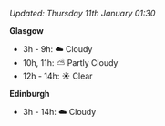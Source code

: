 *Updated: Thursday 11th January 01:30*

**Glasgow**

* 3h - 9h: :cloud: Cloudy
* 10h, 11h: :partly_sunny: Partly Cloudy
* 12h - 14h: :sunny: Clear

**Edinburgh**

* 3h - 14h: :cloud: Cloudy
